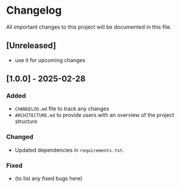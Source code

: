 # Changelog

All important changes to this project will be documented in this file.

## [Unreleased]
- use it for upcoming changes

## [1.0.0] - 2025-02-28
### Added
- `CHANGELOG.md` file to track any changes
- `ARCHITECTURE.md` to provide users with an overview of the project structure

### Changed
- Updated dependencies in `requirements.txt`.

### Fixed
- (to list any fixed bugs here)
